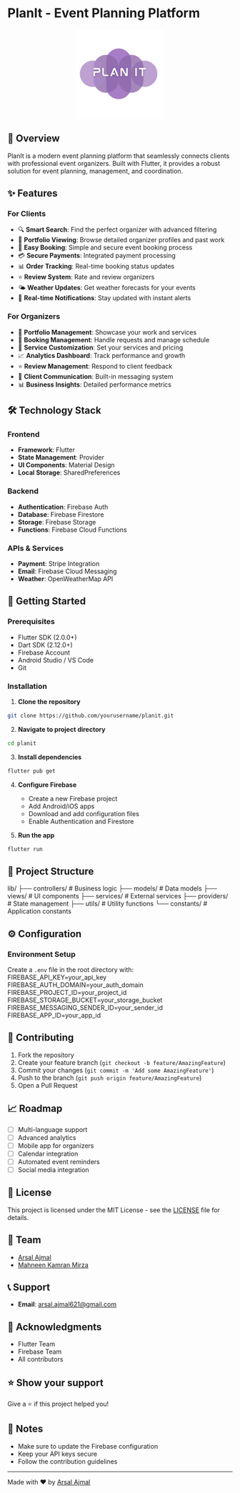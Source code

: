# PlanIt - Event Planning Platform

<div align="center">
  <img src="assets/images/newlogo3.png" alt="PlanIt Logo" width="200"/>
</div>

## 📱 Overview
PlanIt is a modern event planning platform that seamlessly connects clients with professional event organizers. Built with Flutter, it provides a robust solution for event planning, management, and coordination.

## ✨ Features

### For Clients
- 🔍 **Smart Search**: Find the perfect organizer with advanced filtering
- 📱 **Portfolio Viewing**: Browse detailed organizer profiles and past work
- 📅 **Easy Booking**: Simple and secure event booking process
- 💳 **Secure Payments**: Integrated payment processing
- 📊 **Order Tracking**: Real-time booking status updates
- ⭐ **Review System**: Rate and review organizers
- 🌤️ **Weather Updates**: Get weather forecasts for your events
- 🔔 **Real-time Notifications**: Stay updated with instant alerts

### For Organizers
- 📝 **Portfolio Management**: Showcase your work and services
- 📅 **Booking Management**: Handle requests and manage schedule
- 💼 **Service Customization**: Set your services and pricing
- 📈 **Analytics Dashboard**: Track performance and growth
- ⭐ **Review Management**: Respond to client feedback
- 📱 **Client Communication**: Built-in messaging system
- 📊 **Business Insights**: Detailed performance metrics

## 🛠️ Technology Stack

### Frontend
- **Framework**: Flutter
- **State Management**: Provider
- **UI Components**: Material Design
- **Local Storage**: SharedPreferences

### Backend
- **Authentication**: Firebase Auth
- **Database**: Firebase Firestore
- **Storage**: Firebase Storage
- **Functions**: Firebase Cloud Functions

### APIs & Services
- **Payment**: Stripe Integration
- **Email**: Firebase Cloud Messaging
- **Weather**: OpenWeatherMap API

## 🚀 Getting Started

### Prerequisites
- Flutter SDK (2.0.0+)
- Dart SDK (2.12.0+)
- Firebase Account
- Android Studio / VS Code
- Git

### Installation

1. **Clone the repository**
```bash
git clone https://github.com/yourusername/planit.git
```

2. **Navigate to project directory**
```bash
cd planit
```

3. **Install dependencies**
```bash
flutter pub get
```

4. **Configure Firebase**
   - Create a new Firebase project
   - Add Android/iOS apps
   - Download and add configuration files
   - Enable Authentication and Firestore

5. **Run the app**
```bash
flutter run
```

## 📁 Project Structure
lib/
├── controllers/ # Business logic
├── models/ # Data models
├── views/ # UI components
├── services/ # External services
├── providers/ # State management
├── utils/ # Utility functions
└── constants/ # Application constants


## ⚙️ Configuration

### Environment Setup
Create a `.env` file in the root directory with:
FIREBASE_API_KEY=your_api_key
FIREBASE_AUTH_DOMAIN=your_auth_domain
FIREBASE_PROJECT_ID=your_project_id
FIREBASE_STORAGE_BUCKET=your_storage_bucket
FIREBASE_MESSAGING_SENDER_ID=your_sender_id
FIREBASE_APP_ID=your_app_id


## 🤝 Contributing

1. Fork the repository
2. Create your feature branch (`git checkout -b feature/AmazingFeature`)
3. Commit your changes (`git commit -m 'Add some AmazingFeature'`)
4. Push to the branch (`git push origin feature/AmazingFeature`)
5. Open a Pull Request

## 📈 Roadmap

- [ ] Multi-language support
- [ ] Advanced analytics
- [ ] Mobile app for organizers
- [ ] Calendar integration
- [ ] Automated event reminders
- [ ] Social media integration

## 📄 License

This project is licensed under the MIT License - see the [LICENSE](LICENSE) file for details.

## 👥 Team

- [Arsal Ajmal](https://github.com/ArsalAjmal)
- [Mahneen Kamran Mirza](https://github.com/MahamMirza8)


## 📞 Support

- **Email**: arsal.ajmal621@gmail.com

## 🙏 Acknowledgments

- Flutter Team
- Firebase Team
- All contributors

## ⭐ Show your support

Give a ⭐️ if this project helped you!

## 📝 Notes

- Make sure to update the Firebase configuration
- Keep your API keys secure
- Follow the contribution guidelines

---

Made with ❤️ by [Arsal Ajmal](https://github.com/ArsalAjmal)
